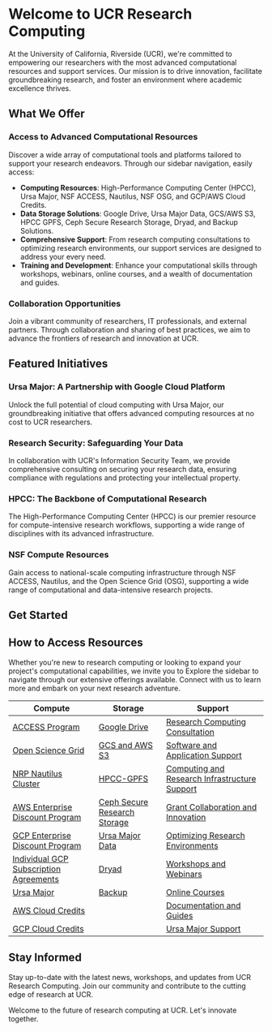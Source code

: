 # Welcome to UCR Research Computing

At the University of California, Riverside (UCR), we're committed to empowering our researchers with the most advanced computational resources and support services. Our mission is to drive innovation, facilitate groundbreaking research, and foster an environment where academic excellence thrives.

## What We Offer

### Access to Advanced Computational Resources
Discover a wide array of computational tools and platforms tailored to support your research endeavors. Through our sidebar navigation, easily access:

- **Computing Resources**: High-Performance Computing Center (HPCC), Ursa Major, NSF ACCESS, Nautilus, NSF OSG, and GCP/AWS Cloud Credits.
- **Data Storage Solutions**: Google Drive, Ursa Major Data, GCS/AWS S3, HPCC GPFS, Ceph Secure Research Storage, Dryad, and Backup Solutions.
- **Comprehensive Support**: From research computing consultations to optimizing research environments, our support services are designed to address your every need.
- **Training and Development**: Enhance your computational skills through workshops, webinars, online courses, and a wealth of documentation and guides.

### Collaboration Opportunities
Join a vibrant community of researchers, IT professionals, and external partners. Through collaboration and sharing of best practices, we aim to advance the frontiers of research and innovation at UCR.

## Featured Initiatives

### Ursa Major: A Partnership with Google Cloud Platform
Unlock the full potential of cloud computing with Ursa Major, our groundbreaking initiative that offers advanced computing resources at no cost to UCR researchers.

### Research Security: Safeguarding Your Data
In collaboration with UCR's Information Security Team, we provide comprehensive consulting on securing your research data, ensuring compliance with regulations and protecting your intellectual property.

### HPCC: The Backbone of Computational Research
The High-Performance Computing Center (HPCC) is our premier resource for compute-intensive research workflows, supporting a wide range of disciplines with its advanced infrastructure.

### NSF Compute Resources
Gain access to national-scale computing infrastructure through NSF ACCESS, Nautilus, and the Open Science Grid (OSG), supporting a wide range of computational and data-intensive research projects.

## Get Started

## How to Access Resources

Whether you're new to research computing or looking to expand your project's computational capabilities, we invite you to Explore the sidebar to navigate through our extensive offerings available. Connect with us to learn more and embark on your next research adventure.

| Compute | Storage | Support |
|---------|---------|---------|
| [ACCESS Program](nsf_access.md) | [Google Drive](Google_Drive.md) | [Research Computing Consultation](research-computing-consultation.md) |
| [Open Science Grid](open_science_grid.md) | [GCS and AWS S3](gcs_aws_s3.md) | [Software and Application Support](software-and-application-support.md) |
| [NRP Nautilus Cluster](Nautilus.md) | [HPCC-GPFS](hpcc_gpfs.md) | [Computing and Research Infrastructure Support](computing-and-research-infrastructure-support.md) |
| [AWS Enterprise Discount Program](gcp_aws_edp.md) | [Ceph Secure Research Storage](ceph_secure_research_storage.md) | [Grant Collaboration and Innovation](grant-collaboration-and-innovation.md) |
| [GCP Enterprise Discount Program](gcp_aws_edp.md) | [Ursa Major Data](ursa_major_data.md) | [Optimizing Research Environments](optimizing-research-environments.md) |
| [Individual GCP Subscription Agreements](gcp_subscription_agreements.md) | [Dryad](https://datadryad.org/stash) | [Workshops and Webinars](workshops-and-webinars.md) |
| [Ursa Major](ursa_major.md) | [Backup](backup.md) | [Online Courses](online-courses.md) |
| [AWS Cloud Credits](GCP_and_AWS_Cloud_Credits.md) |  | [Documentation and Guides](documentation-and-guides.md) |
| [GCP Cloud Credits](GCP_and_AWS_Cloud_Credits.md) |  | [Ursa Major Support](ursa_major.md)  |


## Stay Informed

Stay up-to-date with the latest news, workshops, and updates from UCR Research Computing. Join our community and contribute to the cutting edge of research at UCR.

Welcome to the future of research computing at UCR. Let's innovate together.
